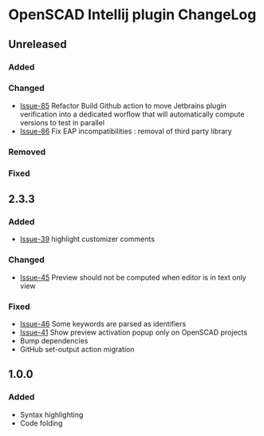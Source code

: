 <!-- Keep a Changelog guide -> https://keepachangelog.com -->

# OpenSCAD Intellij plugin ChangeLog

## Unreleased

### Added

### Changed
- [Issue-85](https://github.com/ldenisey/idea-openscad/pull/85) Refactor Build Github action to move Jetbrains plugin verification into a dedicated worflow that will automatically compute versions to test in parallel
- [Issue-86](https://github.com/ldenisey/idea-openscad/pull/86) Fix EAP incompatibilities : removal of third party library

### Removed

### Fixed

## 2.3.3

### Added
- [Issue-39](https://github.com/ldenisey/idea-openscad/issues/39) highlight customizer comments

### Changed
- [Issue-45](https://github.com/ldenisey/idea-openscad/issues/45) Preview should not be computed when editor is in text only view

### Fixed
- [Issue-46](https://github.com/ldenisey/idea-openscad/issues/46) Some keywords are parsed as identifiers
- [Issue-41](https://github.com/ldenisey/idea-openscad/issues/41) Show preview activation popup only on OpenSCAD projects
- Bump dependencies
- GitHub set-output action migration

## 1.0.0

### Added
- Syntax highlighting
- Code folding
